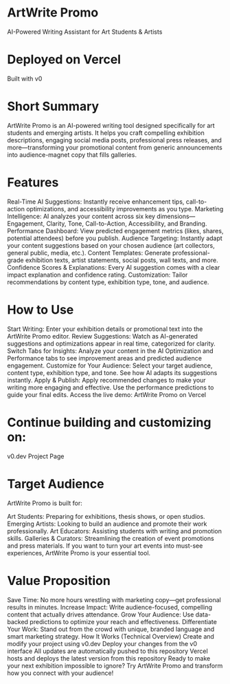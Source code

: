 # ArtWrite Promo
AI-Powered Writing Assistant for Art Students & Artists

# Deployed on Vercel
Built with v0

# Short Summary
ArtWrite Promo is an AI-powered writing tool designed specifically for art students and emerging artists. It helps you craft compelling exhibition descriptions, engaging social media posts, professional press releases, and more—transforming your promotional content from generic announcements into audience-magnet copy that fills galleries.

# Features
Real-Time AI Suggestions: Instantly receive enhancement tips, call-to-action optimizations, and accessibility improvements as you type.
Marketing Intelligence: AI analyzes your content across six key dimensions—Engagement, Clarity, Tone, Call-to-Action, Accessibility, and Branding.
Performance Dashboard: View predicted engagement metrics (likes, shares, potential attendees) before you publish.
Audience Targeting: Instantly adapt your content suggestions based on your chosen audience (art collectors, general public, media, etc.).
Content Templates: Generate professional-grade exhibition texts, artist statements, social posts, wall texts, and more.
Confidence Scores & Explanations: Every AI suggestion comes with a clear impact explanation and confidence rating.
Customization: Tailor recommendations by content type, exhibition type, tone, and audience.
# How to Use
Start Writing: Enter your exhibition details or promotional text into the ArtWrite Promo editor.
Review Suggestions: Watch as AI-generated suggestions and optimizations appear in real time, categorized for clarity.
Switch Tabs for Insights: Analyze your content in the AI Optimization and Performance tabs to see improvement areas and predicted audience engagement.
Customize for Your Audience: Select your target audience, content type, exhibition type, and tone. See how AI adapts its suggestions instantly.
Apply & Publish: Apply recommended changes to make your writing more engaging and effective. Use the performance predictions to guide your final edits.
Access the live demo:
ArtWrite Promo on Vercel

# Continue building and customizing on:
v0.dev Project Page

# Target Audience
ArtWrite Promo is built for:

Art Students: Preparing for exhibitions, thesis shows, or open studios.
Emerging Artists: Looking to build an audience and promote their work professionally.
Art Educators: Assisting students with writing and promotion skills.
Galleries & Curators: Streamlining the creation of event promotions and press materials.
If you want to turn your art events into must-see experiences, ArtWrite Promo is your essential tool.

# Value Proposition
Save Time: No more hours wrestling with marketing copy—get professional results in minutes.
Increase Impact: Write audience-focused, compelling content that actually drives attendance.
Grow Your Audience: Use data-backed predictions to optimize your reach and effectiveness.
Differentiate Your Work: Stand out from the crowd with unique, branded language and smart marketing strategy.
How It Works (Technical Overview)
Create and modify your project using v0.dev
Deploy your changes from the v0 interface
All updates are automatically pushed to this repository
Vercel hosts and deploys the latest version from this repository
Ready to make your next exhibition impossible to ignore?
Try ArtWrite Promo and transform how you connect with your audience!
